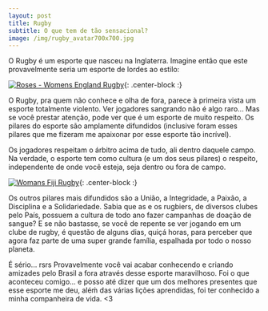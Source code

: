 ```yaml
---
layout: post
title: Rugby
subtitle: O que tem de tão sensacional?
image: /img/rugby_avatar700x700.jpg
---
```


O Rugby é um esporte que nasceu na Inglaterra. Imagine então que este provavelmente seria um esporte de lordes ao estilo:

[![Roses - Womens England Rugby](http://img.youtube.com/vi/6rkAwhm7T2E/0.jpg)](http://www.youtube.com/watch?v=6rkAwhm7T2E "Roses - England Women's Rugby"){: .center-block :}

O Rugby, pra quem não conhece e olha de fora, parece à primeira vista um esporte totalmente violento. Ver jogadores sangrando não é algo raro... Mas se você prestar atenção, pode ver que é um esporte de muito respeito. Os pilares do esporte são amplamente difundidos (inclusive foram esses pilares que me fizeram me apaixonar por esse esporte tão incrível).

Os jogadores respeitam o árbitro acima de tudo, ali dentro daquele campo. Na verdade, o esporte tem como cultura (e um dos seus pilares) o respeito, independente de onde você esteja, seja dentro ou fora de campo.

[![Womans Fiji Rugby](http://img.youtube.com/vi/sfN72nWEIJM/0.jpg)](http://www.youtube.com/watch?v=sfN72nWEIJM "Fiji Women's Rugby"){: .center-block :}

Os outros pilares mais difundidos são a União, a Integridade, a Paixão, a Disciplina e a Solidariedade. Sabia que as e os rugbiers, de diversos clubes pelo País, possuem a cultura de todo ano fazer campanhas de doação de sangue? E se não bastasse, se você de repente se ver jogando em um clube de rugby, é questão de alguns dias, quiçá horas, para perceber que agora faz parte de uma super grande família, espalhada por todo o nosso planeta.

É sério... rsrs Provavelmente você vai acabar conhecendo e criando amizades pelo Brasil a fora através desse esporte maravilhoso. Foi o que aconteceu comigo... e posso até dizer que um dos melhores presentes que esse esporte me deu, aléḿ das várias lições aprendidas, foi ter conhecido a minha companheira de vida. <3
